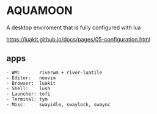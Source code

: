 # AQUAMOON
A desktop enviroment that is fully configured with lua

https://luakit.github.io/docs/pages/05-configuration.html

## apps
    - WM:       riverwm + river-luatile
    - Editor:   neovim
    - Browser:  luakit
    - Shell:    lush
    - Launcher: tofi
    - Terminal: tym
    - Misc:     swayidle, swaylock, swaync
